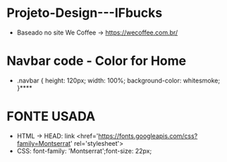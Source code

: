 # Projeto-Design---IFbucks
- Baseado no site We Coffee -> https://wecoffee.com.br/
# Navbar code - Color for Home
- .navbar {
    height: 120px;
    width: 100%;
    background-color: whitesmoke;
}****
# FONTE USADA
- HTML -> HEAD: link <href='https://fonts.googleapis.com/css?family=Montserrat' rel='stylesheet'>
- CSS: font-family: 'Montserrat';font-size: 22px;
